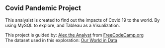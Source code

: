 ## Covid Pandemic Project
This analysist is created to find out the impacts of Covid 19 to the world. By using MySQL to explore, and Tableau as a Visualization.

This project is guided by: [Alex the Analyst](https://www.youtube.com/channel/UC7cs8q-gJRlGwj4A8OmCmXg) from [FreeCodeCamp.org](https://www.youtube.com/watch?v=PSNXoAs2FtQ&t=3h33m48s) <br>
The dataset used in this exploration: [Our World in Data](https://ourworldindata.org/coronavirus)
